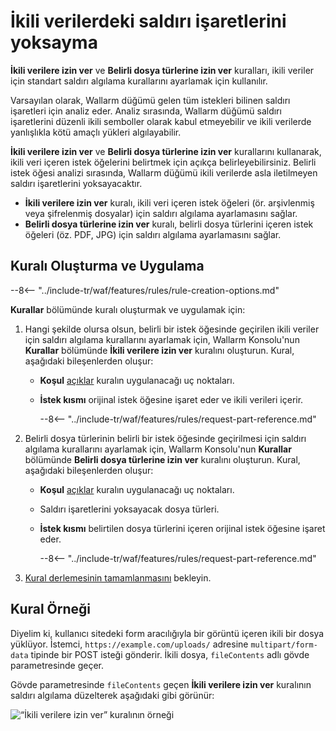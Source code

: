 # İkili verilerdeki saldırı işaretlerini yoksayma

**İkili verilere izin ver** ve **Belirli dosya türlerine izin ver** kuralları, ikili veriler için standart saldırı algılama kurallarını ayarlamak için kullanılır.

Varsayılan olarak, Wallarm düğümü gelen tüm istekleri bilinen saldırı işaretleri için analiz eder. Analiz sırasında, Wallarm düğümü saldırı işaretlerini düzenli ikili semboller olarak kabul etmeyebilir ve ikili verilerde yanlışlıkla kötü amaçlı yükleri algılayabilir.

**İkili verilere izin ver** ve **Belirli dosya türlerine izin ver** kurallarını kullanarak, ikili veri içeren istek öğelerini belirtmek için açıkça belirleyebilirsiniz. Belirli istek öğesi analizi sırasında, Wallarm düğümü ikili verilerde asla iletilmeyen saldırı işaretlerini yoksayacaktır.

* **İkili verilere izin ver** kuralı, ikili veri içeren istek öğeleri (ör. arşivlenmiş veya şifrelenmiş dosyalar) için saldırı algılama ayarlamasını sağlar.
* **Belirli dosya türlerine izin ver** kuralı, belirli dosya türlerini içeren istek öğeleri (öz. PDF, JPG) için saldırı algılama ayarlamasını sağlar.

## Kuralı Oluşturma ve Uygulama

--8<-- "../include-tr/waf/features/rules/rule-creation-options.md"

**Kurallar** bölümünde kuralı oluşturmak ve uygulamak için:

1. Hangi şekilde olursa olsun, belirli bir istek öğesinde geçirilen ikili veriler için saldırı algılama kurallarını ayarlamak için, Wallarm Konsolu'nun **Kurallar** bölümünde **İkili verilere izin ver** kuralını oluşturun. Kural, aşağıdaki bileşenlerden oluşur:

      * **Koşul** [açıklar](rules.md#branch-description) kuralın uygulanacağı uç noktaları.
      * **İstek kısmı** orijinal istek öğesine işaret eder ve ikili verileri içerir.

         --8<-- "../include-tr/waf/features/rules/request-part-reference.md"
2. Belirli dosya türlerinin belirli bir istek öğesinde geçirilmesi için saldırı algılama kurallarını ayarlamak için, Wallarm Konsolu'nun **Kurallar** bölümünde **Belirli dosya türlerine izin ver** kuralını oluşturun. Kural, aşağıdaki bileşenlerden oluşur:

      * **Koşul** [açıklar](rules.md#branch-description) kuralın uygulanacağı uç noktaları.
      * Saldırı işaretlerini yoksayacak dosya türleri.
      * **İstek kısmı** belirtilen dosya türlerini içeren orijinal istek öğesine işaret eder.

         --8<-- "../include-tr/waf/features/rules/request-part-reference.md"
3. [Kural derlemesinin tamamlanmasını](rules.md) bekleyin.

## Kural Örneği

Diyelim ki, kullanıcı sitedeki form aracılığıyla bir görüntü içeren ikili bir dosya yüklüyor. İstemci, `https://example.com/uploads/` adresine `multipart/form-data` tipinde bir POST isteği gönderir. İkili dosya, `fileContents` adlı gövde parametresinde geçer.

Gövde parametresinde `fileContents` geçen **İkili verilere izin ver** kuralının saldırı algılama düzelterek aşağıdaki gibi görünür:

![“İkili verilere izin ver” kuralının örneği](../../images/user-guides/rules/ignore-binary-attacks-example.png)
